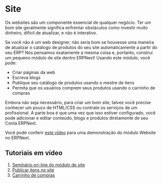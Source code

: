 # Site



Os websites são um componente essencial de qualquer negócio. Ter um bom site geralmente
significa enfrentar obstáculos como investir muito dinheiro, difícil de atualizar,
e não é interativo.


Se você não é um web designer, não seria bom se houvesse uma maneira de
atualizar o catálogo de produtos do seu site automaticamente a partir do seu ERP? Nós pensamos
exatamente a mesma coisa e, portanto, construí um pequeno módulo de site dentro
ERPNext! Usando este módulo, você pode:


* Criar páginas da web
* Escreva blogs
* Publique seu catálogo de produtos usando o mestre de itens
* Permita que os usuários comprem seus produtos usando o carrinho de compras


Embora não seja necessário, para criar um bom site, talvez você precise conhecer um pouco de
HTML/CSS ou contrate os serviços de um profissional. A parte boa é que uma vez que isso
estiver configurado, você pode adicionar e editar conteúdo, blogs e produtos diretamente de seu
Conta ERPNext.


Você pode conferir [este vídeo](https://www.youtube.com/watch?v=lyW6mfFBSNw)
para uma demonstração do módulo Website no ERPNext.


## Tutoriais em vídeo


1. [Seminário on-line do módulo de site](https://www.youtube.com/watch?v=lyW6mfFBSNw)
2. [Publicar itens no site](/docs/user/videos/learn/publish-items-on-website)
3. [Carrinho de compras](/docs/user/videos/learn/shopping-cart)



